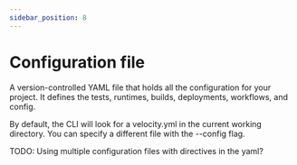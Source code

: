 ```yaml
---
sidebar_position: 8
---
```


# Configuration file

A version-controlled YAML file that holds all the configuration for your project. It defines the tests, runtimes, builds, deployments, workflows, and config.

By default, the CLI will look for a velocity.yml in the current working directory. You can specify a different file with the --config flag.

TODO: Using multiple configuration files with directives in the yaml?
